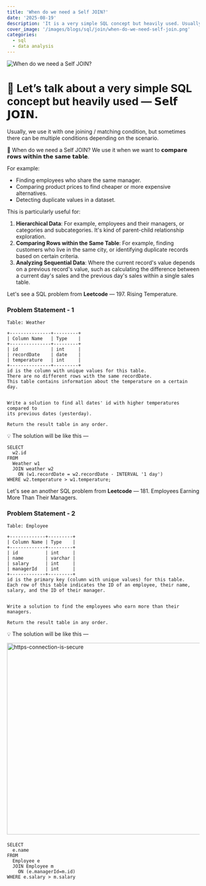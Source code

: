 ```yaml
---
title: 'When do we need a Self JOIN?'
date: '2025-08-19'
description: 'It is a very simple SQL concept but heavily used. Usually, we use it with one joining / matching condition, but sometimes there can be multiple conditions depending on the scenar'
cover_image: '/images/blogs/sql/join/when-do-we-need-self-join.png'
categories:
  - sql
  - data analysis
---
```


![When do we need a Self JOIN?](/images/blogs/sql/join/when-do-we-need-self-join.png 'When do we need a Self JOIN?')


# 🚀 Let’s talk about a very simple SQL concept but heavily used — 𝗦𝗲𝗹𝗳 𝗝𝗢𝗜𝗡.
Usually, we use it with one joining / matching condition, but sometimes there can be multiple conditions depending on the scenario.

🤔 When do we need a Self JOIN?
We use it when we want to 𝗰𝗼𝗺𝗽𝗮𝗿𝗲 𝗿𝗼𝘄𝘀 𝘄𝗶𝘁𝗵𝗶𝗻 𝘁𝗵𝗲 𝘀𝗮𝗺𝗲 𝘁𝗮𝗯𝗹𝗲.

For example:  
- Finding employees who share the same manager.  
- Comparing product prices to find cheaper or more expensive alternatives.  
- Detecting duplicate values in a dataset.  

> 

This is particularly useful for:
1. **Hierarchical Data**: For example, employees and their managers, or categories and subcategories. It's kind of parent-child relationship exploration.
2. **Comparing Rows within the Same Table**: For example, finding customers who live in the same city, or identifying duplicate records based on certain criteria.
3. **Analyzing Sequential Data**: Where the current record's value depends on a previous record's value, such as calculating the difference between a current day's sales and the previous day's sales within a single sales table.

Let's see a SQL problem from **Leetcode** — 197. Rising Temperature.

### Problem Statement - 1

```
Table: Weather

+---------------+---------+
| Column Name   | Type    |
+---------------+---------+
| id            | int     |
| recordDate    | date    |
| temperature   | int     |
+---------------+---------+
id is the column with unique values for this table.
There are no different rows with the same recordDate.
This table contains information about the temperature on a certain day.
 

Write a solution to find all dates' id with higher temperatures compared to
its previous dates (yesterday).

Return the result table in any order.
```

💡 The solution will be like this —

```
SELECT 
  w2.id
FROM 
  Weather w1 
  JOIN weather w2
    ON (w1.recordDate = w2.recordDate - INTERVAL '1 day')
WHERE w2.temperature > w1.temperature;
```

Let's see an another SQL problem from **Leetcode** — 181. Employees Earning More Than Their Managers.

### Problem Statement - 2

```
Table: Employee

+-------------+---------+
| Column Name | Type    |
+-------------+---------+
| id          | int     |
| name        | varchar |
| salary      | int     |
| managerId   | int     |
+-------------+---------+
id is the primary key (column with unique values) for this table.
Each row of this table indicates the ID of an employee, their name, 
salary, and the ID of their manager.
 

Write a solution to find the employees who earn more than their managers.

Return the result table in any order.
```

💡 The solution will be like this —

<img src="/images/blogs/sql/join/181-employees-earning-more-than-their-managers.png" style="display:block; margin:auto; margin-bottom:20px;" width="800" height="500" alt="https-connection-is-secure">

```
SELECT 
  e.name
FROM 
  Employee e
  JOIN Employee m
    ON (e.managerId=m.id)
WHERE e.salary > m.salary
```